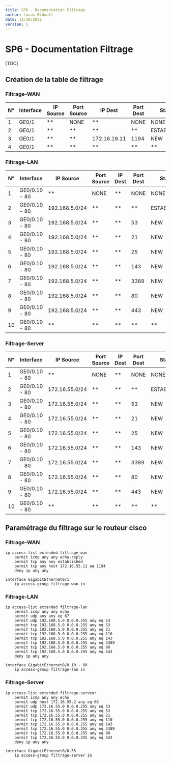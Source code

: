 ```yaml
---
title: SP6 - Documentation Filtrage
author: Lucas Bidault
date: 11/10/2021
version: 1
---
```


# SP6 - Documentation Filtrage

[TOC]

## Création de la table de filtrage

### Filtrage-WAN

| N°  | Interface | IP Source | Port Source | IP Dest      | Port Dest | Status      | Protocole | Action |
| --- | --------- | --------- | ----------- | ------------ | --------- | ----------- | --------- | ------ |
| 1   | GE0/1     | **        | NONE        | **           | NONE      | NONE        | ICMP ER   | PERMIT |
| 2   | GE0/1     | **        | **          | **           | **        | ESTABLISHED | **        | PERMIT |
| 3   | GE0/1     | **        | **          | 172.16.19.11 | 1194      | NEW         | TCP       | PERMIT |
| 4   | GE0/1     | **        | **          | **           | **        | **          | **        | DENY   |

### Filtrage-LAN

| N°  | Interface     | IP Source      | Port Source | IP Dest | Port Dest | Status      | Protocole | Action |
| --- | ------------- | -------------- | ----------- | ------- | --------- | ----------- | --------- | ------ |
| 1   | GE0/0.10 - 80 | **             | NONE        | **      | NONE      | NONE        | ICMP E    | PERMIT |
| 2   | GE0/0.10 - 80 | 192.168.5.0/24 | **          | **      | **        | ESTABLISHED | **        | PERMIT |
| 3   | GE0/0.10 - 80 | 192.168.5.0/24 | **          | **      | 53        | NEW         | **        |        |
| 4   | GE0/0.10 - 80 | 192.168.5.0/24 | **          | **      | 21        | NEW         | TCP       |        |
| 5   | GE0/0.10 - 80 | 192.168.5.0/24 | **          | **      | 25        | NEW         | TCP       |        |
| 6   | GE0/0.10 - 80 | 192.168.5.0/24 | **          | **      | 143       | NEW         | TCP       |        |
| 7   | GE0/0.10 - 80 | 192.168.5.0/24 | **          | **      | 3389      | NEW         | TCP       |        |
| 8   | GE0/0.10 - 80 | 192.168.5.0/24 | **          | **      | 80        | NEW         | TCP       |        |
| 9   | GE0/0.10 - 80 | 192.168.5.0/24 | **          | **      | 443       | NEW         | TCP       |        |
| 10  | GE0/0.10 - 80 | **             | **          | **      | **        | **          | **        | DENY   |

### Filtrage-Server

| N°  | Interface     | IP Source      | Port Source | IP Dest | Port Dest | Status      | Protocole | Action |
| --- | ------------- | -------------- | ----------- | ------- | --------- | ----------- | --------- | ------ |
| 1   | GE0/0.10 - 80 | **             | NONE        | **      | NONE      | NONE        | ICMP E    | PERMIT |
| 2   | GE0/0.10 - 80 | 172.16.55.0/24 | **          | **      | **        | ESTABLISHED | **        | PERMIT |
| 3   | GE0/0.10 - 80 | 172.16.55.0/24 | **          | **      | 53        | NEW         | **        |        |
| 4   | GE0/0.10 - 80 | 172.16.55.0/24 | **          | **      | 21        | NEW         | TCP       |        |
| 5   | GE0/0.10 - 80 | 172.16.55.0/24 | **          | **      | 25        | NEW         | TCP       |        |
| 6   | GE0/0.10 - 80 | 172.16.55.0/24 | **          | **      | 143       | NEW         | TCP       |        |
| 7   | GE0/0.10 - 80 | 172.16.55.0/24 | **          | **      | 3389      | NEW         | TCP       |        |
| 8   | GE0/0.10 - 80 | 172.16.55.0/24 | **          | **      | 80        | NEW         | TCP       |        |
| 9   | GE0/0.10 - 80 | 172.16.55.0/24 | **          | **      | 443       | NEW         | TCP       |        |
| 10  | GE0/0.10 - 80 | **             | **          | **      | **        | **          | **        | DENY   |

## Paramétrage du filtrage sur le routeur cisco

### Filtrage-WAN

```
ip access-list extended filtrage-wan
    permit icmp any any echo-reply
    permit tcp any any established
    permit tcp any host 172.16.55.11 eq 1194
    deny ip any any

interface GigabitEthernet0/1
    ip access-group filtrage-wan in
```

### Filtrage-LAN

```
ip access-list extended filtrage-lan
    permit icmp any any echo
    permit udp any any eq 67
    permit udp 192.168.5.0 0.0.0.255 any eq 53 
    permit tcp 192.168.5.0 0.0.0.255 any eq 53 
    permit tcp 192.168.5.0 0.0.0.255 any eq 21 
    permit tcp 192.168.5.0 0.0.0.255 any eq 110 
    permit tcp 192.168.5.0 0.0.0.255 any eq 143 
    permit tcp 192.168.5.0 0.0.0.255 any eq 3389 
    permit tcp 192.168.5.0 0.0.0.255 any eq 80 
    permit tcp 192.168.5.0 0.0.0.255 any eq 443 
    deny ip any any

interface GigabitEthernet0/0.10 - 80
    ip access-group filtrage-lan in
```

### Filtrage-Server

```
ip access-list extended filtrage-serveur
    permit icmp any any echo
    permit udp host 172.16.55.2 any eq 68
    permit udp 172.16.55.0 0.0.0.255 any eq 53 
    permit tcp 172.16.55.0 0.0.0.255 any eq 53 
    permit tcp 172.16.55.0 0.0.0.255 any eq 21 
    permit tcp 172.16.55.0 0.0.0.255 any eq 110 
    permit tcp 172.16.55.0 0.0.0.255 any eq 143 
    permit tcp 172.16.55.0 0.0.0.255 any eq 3389 
    permit tcp 172.16.55.0 0.0.0.255 any eq 80 
    permit tcp 172.16.55.0 0.0.0.255 any eq 443 
    deny ip any any

interface GigabitEthernet0/0.55
    ip access-group filtrage-server in
```
